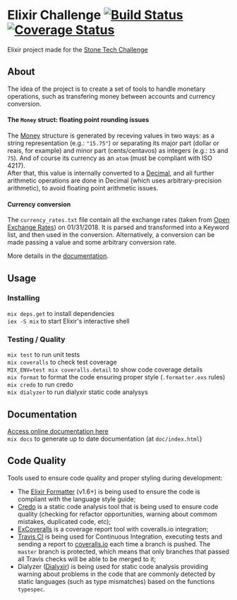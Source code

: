 # Elixir Challenge [![Build Status](https://travis-ci.org/miguelperes/elixir-challenge.svg?branch=master)](https://travis-ci.org/miguelperes/elixir-challenge) [![Coverage Status](https://coveralls.io/repos/github/miguelperes/elixir-challenge/badge.svg?branch=master)](https://coveralls.io/github/miguelperes/elixir-challenge?branch=master)
Elixir project made for the [Stone Tech Challenge](https://github.com/stone-payments/tech-challenge)

## About

The idea of the project is to create a set of tools to handle monetary operations, such as transfering money between accounts and currency conversion.

#### The `Money` struct: floating point rounding issues
The [Money](http://elixir-stone-challenge-doc.surge.sh/FinancialSystem.Money.html) structure is generated by receving values in two ways: as a string representation (e.g.: `"15.75"`) or separating its major part (dollar or reais, for example) and minor part (cents/centavos) as integers (e.g.: `15` and `75`). And of course its currency as an `atom` (must be compliant with ISO 4217).  
After that, this value is internally converted to a [Decimal](https://hexdocs.pm/decimal/readme.html), and all further arithmetic operations are done in Decimal (which uses arbitrary-precision arithmetic), to avoid floating point arithmetic issues.

#### Currency conversion
The `currency_rates.txt` file contain all the exchange rates (taken from [Open Exchange Rates](openexchangerates.org)) on 01/31/2018. It is parsed and transformed into a Keyword list, and then used in the conversion. Alternatively, a conversion can be made passing a value and some arbitrary conversion rate.

More details in the [documentation](http://elixir-stone-challenge-doc.surge.sh/).

## Usage

### Installing
`mix deps.get` to install dependencies  
`iex -S mix` to start Elixir's interactive shell

### Testing / Quality
`mix test` to run unit tests  
`mix coveralls` to check test coverage  
`MIX_ENV=test mix coveralls.detail` to show code coverage details  
`mix format` to format the code ensuring proper style (`.formatter.exs` rules)  
`mix credo` to run credo  
`mix dialyzer` to run dialyxir static code analysys  

## Documentation
[Access online documentation here](http://elixir-stone-challenge-doc.surge.sh/)  
`mix docs` to generate up to date documentation (at `doc/index.html`)

## Code Quality
Tools used to ensure code quality and proper styling during development:

- The [Elixir Formatter](https://elixir-lang.org/blog/2018/01/17/elixir-v1-6-0-released/) (v1.6+) is being used to ensure the code is compliant with the language style guide;
- [Credo](https://github.com/rrrene/credo) is a static code analysis tool that is being used to ensure code quality (checking for refactor opportunities, warning about commom mistakes, duplicated code, etc);
- [ExCoveralls](https://github.com/parroty/excoveralls) is a coverage report tool with coveralls.io integration;
- [Travis CI](https://travis-ci.org/miguelperes/elixir-challenge/) is being used for Continuous Integration, executing tests and sending a report to [coveralls.io](https://coveralls.io/github/miguelperes/elixir-challenge) each time a branch is pushed. The `master` branch is protected, which means that only branches that passed all Travis checks will be able to be merged to it;
- Dialyzer ([Dialyxir](https://github.com/jeremyjh/dialyxir)) is being used for static code analysis providing warning about problems in the code that are commonly detected by static languages (such as type mismatches) based on the functions `typespec`.

